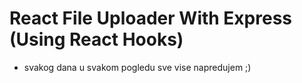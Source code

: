 # React File Uploader With Express (Using React Hooks)

- svakog dana u svakom pogledu sve vise napredujem ;)